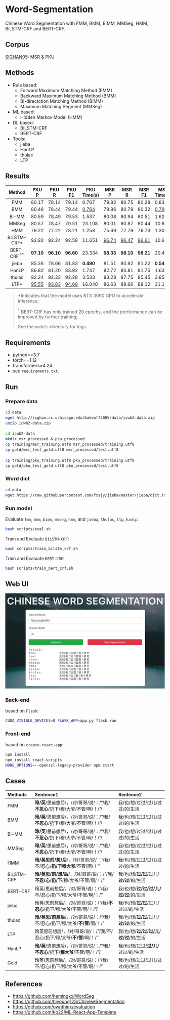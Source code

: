 # Word-Segmentation
Chinese Word Segmentation with FMM, BMM, BiMM, MMSeg, HMM, BiLSTM-CRF and BERT-CRF.


## Corpus

[SIGHAN05](http://sighan.cs.uchicago.edu/bakeoff2005/): MSR & PKU


## Methods
- Rule based:
    - Forward Maximum Matching Method (FMM)
    - Backward Maximum Matching Method (BMM)
    - Bi-directction Matching Method (BiMM)
    - Maximum Matching Segment (MMSeg)
- ML based:
    - Hidden Markov Model (HMM)
- DL based:
    - BiLSTM-CRF
    - BERT-CRF
- Tools:
    - jieba
    - HanLP
    - thulac
    - LTP


## Results

|        Method         | PKU P        | PKU R        | PKU F1       | PKU Time(s)  | MSR P        | MSR R        | MSR F1       | MSR Time(s)  |
| :-------------------: | ------------ | ------------ | ------------ | ------------ | ------------ | ------------ | ------------ | ------------ |
|          FMM          | 80.17        | 78.14        | 79.14        | 0.767        | 79.82        | 80.75        | 80.28        | 0.831        |
|          BMM          | 80.46        | 78.44        | 79.44        | <u>0.764</u> | 79.86        | 80.79        | 80.32        | <u>0.794</u> |
|         Bi-MM         | 80.59        | 78.49        | 79.53        | 1.537        | 80.08        | 80.94        | 80.51        | 1.626        |
|         MMSeg         | 80.57        | 78.47        | 79.51        | 23.108       | 80.01        | 80.87        | 80.44        | 10.818       |
|          HMM          | 79.22        | 77.22        | 78.21        | 1.258        | 75.69        | 77.79        | 76.73        | 1.308        |
|      BiLSTM-CRF*      | 92.92        | 92.24        | 92.58        | 11.651       | <u>96.74</u> | <u>96.47</u> | <u>96.61</u> | 10.630       |
| BERT-CRF $^{\dagger*}$| **97.10**    | **96.10**    | **96.60**    | 23.334       | **98.33**    | **98.10**    | **98.21**    | 20.495       |
|         jieba         | 85.26        | 78.66        | 81.83        | **0.490**    | 81.51        | 80.92        | 81.22        | **0.541**    |
|         HanLP         | 86.82        | 81.20        | 83.92        | 1.747        | 82.72        | 80.81        | 81.75        | 1.635        |
|        thulac         | 92.24        | 92.33        | 92.28        | 3.533        | 83.28        | 87.75        | 85.45        | 3.853        |
|         LTP*          | <u>95.55</u> | <u>93.83</u> | <u>94.68</u> | 16.040       | 86.63        | 89.66        | 88.12        | 31.100       |

> *Indicates that the model uses RTX 3090 GPU to accelerate inference;
>
> $^\dagger$ BERT-CRF has only trained 20 epochs, and the performance can be improved by further training;
>
> See the `models` directory for logs.


## Requirements

- python==3.7
- torch==1.12
- transformers=4.24
- see `requirements.txt`.


## Run

### Prepare data
```sh
cd data
wget http://sighan.cs.uchicago.edu/bakeoff2005/data/icwb2-data.zip
unzip icwb2-data.zip

cd icwb2-data
mkdir msr_processed & pku_processed
cp training/msr_training.utf8 msr_processed/training.utf8
cp gold/msr_test_gold.utf8 msr_processed/test.utf8

cp training/pku_training.utf8 pku_processed/training.utf8
cp gold/pku_test_gold.utf8 pku_processed/test.utf8
```

### Word dict
```sh
cd data
wget https://raw.githubusercontent.com/fxsjy/jieba/master/jieba/dict.txt
```

### Run model

Evaluate `fmm`, `bmm`, `bimm`, `mmseg`, `hmm`, and `jieba`, `thulac`, `ltp`, `hanlp`:
```sh
bash scripts/eval.sh
```

Train and Evaluate `BiLSTM-CRF`:
```sh
bash scripts/train_bilstm_crf.sh
```

Train and Evaluate `BERT-CRF`:
```sh
bash scripts/train_bert_crf.sh
```


## Web UI

![](/assets/ui.png)

### Back-end

based on `Flask`:
```sh
CUDA_VISIBLE_DEVICES=0 FLASK_APP=app.py flask run
```

### Front-end

based on `create-react-app`:
```sh
npm install
npm install react-scripts
NODE_OPTIONS=--openssl-legacy-provider npm start
```

## Cases

| Methods    | Sentence1                                                    | Sentence2                                      |
| :--------- | :----------------------------------------------------------- | :--------------------------------------------- |
| FMM        | **玲/英**/思前想后/，/对/哥哥/说/：/“/我/**不忍心**/扔下/穆/大爷/不管/啊/！/”/ | 我/也/想/过过/过儿/过过/的/生活                |
| BMM        | **玲/英**/思前想后/，/对/哥哥/说/：/“/我/**不忍心**/扔下/穆/大爷/不管/啊/！/”/ | 我/也/想/过过/过儿/过过/的/生活                |
| Bi-MM      | **玲/英**/思前想后/，/对/哥哥/说/：/“/我/**不忍心**/扔下/穆/大爷/不管/啊/！/”/ | 我/也/想/过过/过儿/过过/的/生活                |
| MMSeg      | **玲/英**/思前想后/，/对/哥哥/说/：/“/我/**不忍心**/扔下/穆/大爷/不管/啊/！/”/ | 我/也/想/过过/过儿/过过/的/生活                |
| HMM        | **玲/英思前/想/后**/，/对/哥哥/说/：“/我/不/忍心/**扔/下穆大爷**/不管/啊/！” | 我/也/想/过过/过儿/过过/的/生活                |
| BiLSTM-CRF | **玲/英思/前/想/后**/，/对/哥哥/说/：/“/我/**不忍/心**/**扔/下**/穆/大爷/不管/啊/！/” | 我/也/想/**过/过**/过儿/**过/过**/的/生活      |
| BERT-CRF   | 玲英/思前想后/，/对/哥哥/说/：/“/我/不/忍心/扔下/穆/大爷/不管/啊/！/” | 我/也/想/**过/过/过/儿/过/过**/的/生活         |
| jieba      | 玲英/思前想后/，/对/哥哥/说/：/“/我/**不忍心**/扔下/穆/大爷/不管/啊/！/”/ | 我/也/想/**过/过**/过儿/过过/的/生活           |
| thulac     | **玲/英思/前想后**/，/对/哥哥/说/：/“/我/不/忍心/扔下/穆/大爷/**不/管**/啊/！/” | 我/也/想/**过/过**/过儿/**过/过**/的/生活      |
| LTP        | 玲英思前想后/，/对/哥哥/说/：/“/我/不/忍心/扔下/穆/大爷/**不/管**/啊/！/” | 我/也/想/**过/过**/**过/儿**/**过/过**/的/生活 |
| HanLP      | **玲/英**/思前想后/，/对/哥哥/说/：/“/我/**不忍心**/扔下/**穆大爷**/不管/啊/！/”/ | 我/也/想/过过/**过/儿**/过过/的/生活           |
| Gold       | 玲英/思前想后/，/对/哥哥/说/：/“/我/不/忍心/扔下/穆/大爷/不管/啊/！/” | 我/也/想/过过/过儿/过过/的/生活                |




## References
- https://github.com/hemingkx/WordSeg
- https://github.com/hiyoung123/ChineseSegmentation
- https://github.com/ownthink/evaluation
- https://github.com/kb22/ML-React-App-Template